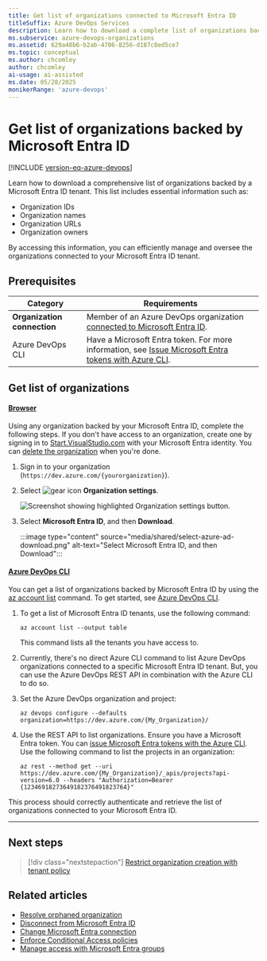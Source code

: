 ```yaml
---
title: Get list of organizations connected to Microsoft Entra ID
titleSuffix: Azure DevOps Services
description: Learn how to download a complete list of organizations backed by or connected to Microsoft Entra ID.
ms.subservice: azure-devops-organizations
ms.assetid: 629a48b6-b2ab-4706-8256-d187c8ed5ce7
ms.topic: conceptual
ms.author: chcomley
author: chcomley
ai-usage: ai-assisted
ms.date: 05/28/2025
monikerRange: 'azure-devops'
---
```


# Get list of organizations backed by Microsoft Entra ID

[!INCLUDE [version-eq-azure-devops](../../includes/version-eq-azure-devops.md)]

Learn how to download a comprehensive list of organizations backed by a Microsoft Entra ID tenant. This list includes essential information such as:

- Organization IDs
- Organization names
- Organization URLs
- Organization owners

By accessing this information, you can efficiently manage and oversee the organizations connected to your Microsoft Entra ID tenant.

## Prerequisites

| Category | Requirements |
|--------------|-------------|
|**Organization connection** |Member of an Azure DevOps organization [connected to Microsoft Entra ID](connect-organization-to-azure-ad.md).|
|Azure DevOps CLI | Have a Microsoft Entra token. For more information, see [Issue Microsoft Entra tokens with Azure CLI](../../cli/entra-tokens.md).|

## Get list of organizations

#### [Browser](#tab/browser)

Using any organization backed by your Microsoft Entra ID, complete the following steps. If you don't have access to an organization, create one by signing in to [Start.VisualStudio.com](https://start.visualstudio.com/) with your Microsoft Entra identity. You can [delete the organization](delete-your-organization.md) when you're done.

1. Sign in to your organization (```https://dev.azure.com/{yourorganization}```).

2. Select ![gear icon](../../media/icons/gear-icon.png) **Organization settings**.

    ![Screenshot showing highlighted Organization settings button.](../../media/settings/open-admin-settings-vert.png)

3. Select **Microsoft Entra ID**, and then **Download**.

   :::image type="content" source="media/shared/select-azure-ad-download.png" alt-text="Select Microsoft Entra ID, and then Download":::

#### [Azure DevOps CLI](#tab/azure-devops-cli/)

You can get a list of organizations backed by Microsoft Entra ID by using the [az account list](/cli/azure/devops/user#az-devops-user-add) command. To get started, see [Azure DevOps CLI](../../cli/index.md).

1. To get a list of Microsoft Entra ID tenants, use the following command:

   ```azurecli
   az account list --output table
   ```

   This command lists all the tenants you have access to.

2.  Currently, there's no direct Azure CLI command to list Azure DevOps organizations connected to a specific Microsoft Entra ID tenant. But, you can use the Azure DevOps REST API in combination with the Azure CLI to do so.

   1. Set the Azure DevOps organization and project:
   
      ```azurecli
      az devops configure --defaults organization=https://dev.azure.com/{My_Organization}/
      ```

   2. Use the REST API to list organizations. Ensure you have a Microsoft Entra token. You can [issue Microsoft Entra tokens with the Azure CLI](../../cli/entra-tokens.md). Use the following command to list the projects in an organization:

      ```azurerestapi
      az rest --method get --uri https://dev.azure.com/{My_Organization}/_apis/projects?api-version=6.0 --headers "Authorization=Bearer {12346918273649182376491823764}"
      ```

   This process should correctly authenticate and retrieve the list of organizations connected to your Microsoft Entra ID.

* * *

## Next steps

> [!div class="nextstepaction"]
> [Restrict organization creation with tenant policy](azure-ad-tenant-policy-restrict-org-creation.md)

## Related articles

* [Resolve orphaned organization](resolve-orphaned-organization.md)
* [Disconnect from Microsoft Entra ID](disconnect-organization-from-azure-ad.md)
* [Change Microsoft Entra connection](change-azure-ad-connection.md)
* [Enforce Conditional Access policies](change-application-access-policies.md)
* [Manage access with Microsoft Entra groups](./manage-azure-active-directory-groups.md)
